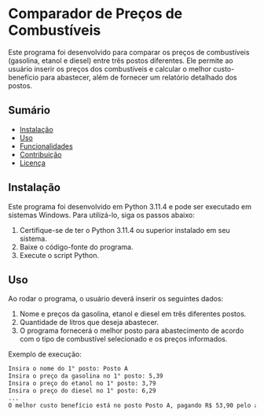 # Comparador de Preços de Combustíveis

Este programa foi desenvolvido para comparar os preços de combustíveis (gasolina, etanol e diesel) entre três postos diferentes. Ele permite ao usuário inserir os preços dos combustíveis e calcular o melhor custo-benefício para abastecer, além de fornecer um relatório detalhado dos postos.

## Sumário

- [Instalação](#instalação)
- [Uso](#uso)
- [Funcionalidades](#funcionalidades)
- [Contribuição](#contribuição)
- [Licença](#licença)

## Instalação

Este programa foi desenvolvido em Python 3.11.4 e pode ser executado em sistemas Windows. Para utilizá-lo, siga os passos abaixo:

1. Certifique-se de ter o Python 3.11.4 ou superior instalado em seu sistema.
2. Baixe o código-fonte do programa.
3. Execute o script Python.

## Uso

Ao rodar o programa, o usuário deverá inserir os seguintes dados:

1. Nome e preços da gasolina, etanol e diesel em três diferentes postos.
2. Quantidade de litros que deseja abastecer.
3. O programa fornecerá o melhor posto para abastecimento de acordo com o tipo de combustível selecionado e os preços informados.

Exemplo de execução:
```bash
Insira o nome do 1° posto: Posto A
Insira o preço da gasolina no 1° posto: 5,39
Insira o preço do etanol no 1° posto: 3,79
Insira o preço do diesel no 1° posto: 6,29
...
O melhor custo benefício está no posto Posto A, pagando R$ 53,90 pelo abastecimento.


